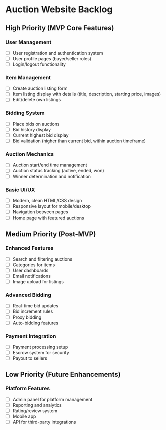 # Auction Website Backlog

## High Priority (MVP Core Features)

### User Management
- [ ] User registration and authentication system
- [ ] User profile pages (buyer/seller roles)
- [ ] Login/logout functionality

### Item Management
- [ ] Create auction listing form
- [ ] Item listing display with details (title, description, starting price, images)
- [ ] Edit/delete own listings

### Bidding System
- [ ] Place bids on auctions
- [ ] Bid history display
- [ ] Current highest bid display
- [ ] Bid validation (higher than current bid, within auction timeframe)

### Auction Mechanics
- [ ] Auction start/end time management
- [ ] Auction status tracking (active, ended, won)
- [ ] Winner determination and notification

### Basic UI/UX
- [ ] Modern, clean HTML/CSS design
- [ ] Responsive layout for mobile/desktop
- [ ] Navigation between pages
- [ ] Home page with featured auctions

## Medium Priority (Post-MVP)

### Enhanced Features
- [ ] Search and filtering auctions
- [ ] Categories for items
- [ ] User dashboards
- [ ] Email notifications
- [ ] Image upload for listings

### Advanced Bidding
- [ ] Real-time bid updates
- [ ] Bid increment rules
- [ ] Proxy bidding
- [ ] Auto-bidding features

### Payment Integration
- [ ] Payment processing setup
- [ ] Escrow system for security
- [ ] Payout to sellers

## Low Priority (Future Enhancements)

### Platform Features
- [ ] Admin panel for platform management
- [ ] Reporting and analytics
- [ ] Rating/review system
- [ ] Mobile app
- [ ] API for third-party integrations
